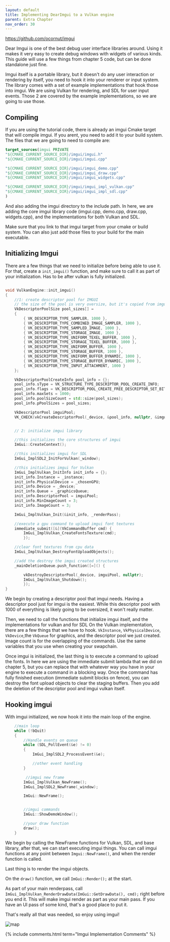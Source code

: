 ```yaml
---
layout: default
title: Implementing DearImgui to a Vulkan engine
parent: Extra Chapter
nav_order: 30
---
```


https://github.com/ocornut/imgui

Dear Imgui is one of the best debug user interface libraries around. Using it makes it very easy to create debug windows with widgets of various kinds.
This guide will use a few things from chapter 5 code, but can be done standalone just fine.

Imgui itself is a portable library, but it doesn't do any user interaction or rendering by itself, you need to hook it into your renderer or input system. The library comes with a set of example implementations that hook those into imgui.
We are using Vulkan for rendering, and SDL for user input events. Those 2 are covered by the example implementations, so we are going to use those.

## Compiling
If you are using the tutorial code, there is already an imgui Cmake target that will compile imgui. If you arent, you need to add it to your build system.
The files that we are going to need to compile are:
```cmake
target_sources(imgui PRIVATE 
"${CMAKE_CURRENT_SOURCE_DIR}/imgui/imgui.h"
"${CMAKE_CURRENT_SOURCE_DIR}/imgui/imgui.cpp"

"${CMAKE_CURRENT_SOURCE_DIR}/imgui/imgui_demo.cpp"
"${CMAKE_CURRENT_SOURCE_DIR}/imgui/imgui_draw.cpp"
"${CMAKE_CURRENT_SOURCE_DIR}/imgui/imgui_widgets.cpp"

"${CMAKE_CURRENT_SOURCE_DIR}/imgui/imgui_impl_vulkan.cpp"
"${CMAKE_CURRENT_SOURCE_DIR}/imgui/imgui_impl_sdl.cpp"
)
```

And also adding the imgui directory to the include path. In here, we are adding the core imgui library code (imgui.cpp, demo.cpp, draw.cpp, widgets.cpp), and the implementations for both Vulkan and SDL.

Make sure that you link to that imgui target from your cmake or build system. You can also just add those files to your build for the main executable.

## Initializing Imgui
There are a few things that we need to initialize before being able to use it.
For that, create a `init_imgui()` function, and make sure to call it as part of your initialization. Has to be after vulkan is fully initialized.

```cpp

void VulkanEngine::init_imgui()
{
	//1: create descriptor pool for IMGUI
	// the size of the pool is very oversize, but it's copied from imgui demo itself.
	VkDescriptorPoolSize pool_sizes[] =
	{
		{ VK_DESCRIPTOR_TYPE_SAMPLER, 1000 },
		{ VK_DESCRIPTOR_TYPE_COMBINED_IMAGE_SAMPLER, 1000 },
		{ VK_DESCRIPTOR_TYPE_SAMPLED_IMAGE, 1000 },
		{ VK_DESCRIPTOR_TYPE_STORAGE_IMAGE, 1000 },
		{ VK_DESCRIPTOR_TYPE_UNIFORM_TEXEL_BUFFER, 1000 },
		{ VK_DESCRIPTOR_TYPE_STORAGE_TEXEL_BUFFER, 1000 },
		{ VK_DESCRIPTOR_TYPE_UNIFORM_BUFFER, 1000 },
		{ VK_DESCRIPTOR_TYPE_STORAGE_BUFFER, 1000 },
		{ VK_DESCRIPTOR_TYPE_UNIFORM_BUFFER_DYNAMIC, 1000 },
		{ VK_DESCRIPTOR_TYPE_STORAGE_BUFFER_DYNAMIC, 1000 },
		{ VK_DESCRIPTOR_TYPE_INPUT_ATTACHMENT, 1000 }
	};

	VkDescriptorPoolCreateInfo pool_info = {};
	pool_info.sType = VK_STRUCTURE_TYPE_DESCRIPTOR_POOL_CREATE_INFO;
	pool_info.flags = VK_DESCRIPTOR_POOL_CREATE_FREE_DESCRIPTOR_SET_BIT;
	pool_info.maxSets = 1000;
	pool_info.poolSizeCount = std::size(pool_sizes);
	pool_info.pPoolSizes = pool_sizes;

	VkDescriptorPool imguiPool;
	VK_CHECK(vkCreateDescriptorPool(_device, &pool_info, nullptr, &imguiPool));


	// 2: initialize imgui library

	//this initializes the core structures of imgui
	ImGui::CreateContext();

	//this initializes imgui for SDL
	ImGui_ImplSDL2_InitForVulkan(_window);

	//this initializes imgui for Vulkan
	ImGui_ImplVulkan_InitInfo init_info = {};
	init_info.Instance = _instance;
	init_info.PhysicalDevice = _chosenGPU;
	init_info.Device = _device;
	init_info.Queue = _graphicsQueue;
	init_info.DescriptorPool = imguiPool;
	init_info.MinImageCount = 3;
	init_info.ImageCount = 3;

	ImGui_ImplVulkan_Init(&init_info, _renderPass);

	//execute a gpu command to upload imgui font textures
	immediate_submit([&](VkCommandBuffer cmd) {
		ImGui_ImplVulkan_CreateFontsTexture(cmd);
		});

	//clear font textures from cpu data
	ImGui_ImplVulkan_DestroyFontUploadObjects();

	//add the destroy the imgui created structures
	_mainDeletionQueue.push_function([=]() {

		vkDestroyDescriptorPool(_device, imguiPool, nullptr);
		ImGui_ImplVulkan_Shutdown();
		});
}

```

We begin by creating a descriptor pool that imgui needs. Having a descriptor pool just for imgui is the easiest. While this descriptor pool with 1000 of everything is likely going to be oversized, it won't really matter. 

Then, we need to call the functions that initialize imgui itself, and the implementations for vulkan and for SDL
On the Vulkan implementation, there are a few things that we have to hook. `VkInstance`, `VkPhysicalDevice`, `VkDevice`,the  `VkQueue` for graphics, and the descriptor pool we just created. Image count is for the overlapping of the commands. Use the same variables that you use when creating your swapchain.

Once imgui is initialized, the last thing is to execute a command to upload the fonts. In here we are using the immediate submit lambda that we did on chapter 5, but you can replace that with whatever way you have in your engine to execute a command in a blocking way. Once the command has fully finished execution (immediate submit blocks on fence), you can destroy the font upload objects to clear the staging buffers. Then you add the deletion of the descriptor pool and imgui vulkan itself.

## Hooking imgui
With imgui initialized, we now hook it into the main loop of the engine. 

```cpp
    //main loop
	while (!bQuit)
	{       
		//Handle events on queue
		while (SDL_PollEvent(&e) != 0)
		{
            ImGui_ImplSDL2_ProcessEvent(&e);

			//other event handling
		}

		 //imgui new frame 
        ImGui_ImplVulkan_NewFrame();
		ImGui_ImplSDL2_NewFrame(_window);

		ImGui::NewFrame();        


        //imgui commands
        ImGui::ShowDemoWindow();

        //your draw function
		draw();
	}
```

We begin by calling the NewFrame functions for Vulkan, SDL, and base library, after that, we can start executing imgui things. You can call imgui functions at any point between `Imgui::NewFrame()`, and when the render function is called.

Last thing is to render the imgui objects.

On the `draw()` function, we call `ImGui::Render();` at the start. 

As part of your main renderpass, call `ImGui_ImplVulkan_RenderDrawData(ImGui::GetDrawData(), cmd);` right before you end it. 
This will make imgui render as part as your main pass. If you have an UI pass of some kind, that's a good place to put it.

That's really all that was needed, so enjoy using imgui!

![map]({{site.baseurl}}/diagrams/IMGUI.png)


{% include comments.html term="Imgui Implementation Comments" %}







